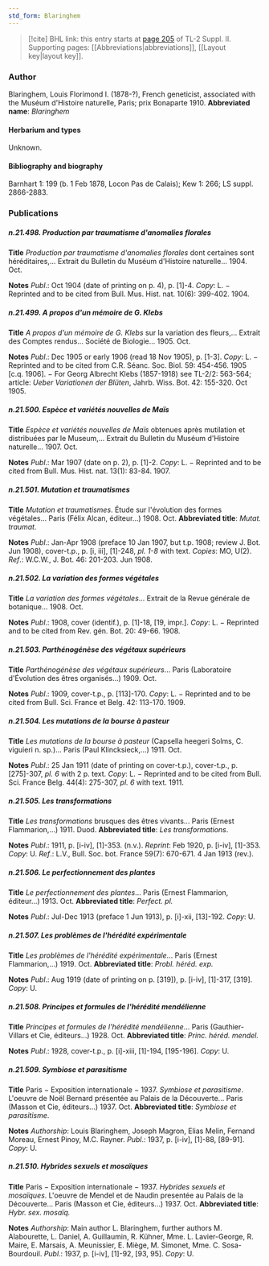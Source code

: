 ```yaml
---
std_form: Blaringhem
---
```


> [!cite] BHL link: this entry starts at [page 205](https://www.biodiversitylibrary.org/page/33265402) of TL-2 Suppl. II.
> Supporting pages: [[Abbreviations|abbreviations]], [[Layout key|layout key]].

### Author

Blaringhem, Louis Florimond I. (1878-?), French geneticist, associated with the Muséum d'Histoire naturelle, Paris; prix Bonaparte 1910. 
**Abbreviated name**: *Blaringhem*

#### Herbarium and types

Unknown.

#### Bibliography and biography

Barnhart 1: 199 (b. 1 Feb 1878, Locon Pas de Calais); Kew 1: 266; LS suppl. 2866-2883.

### Publications

##### n.21.498. Production par traumatisme d'anomalies florales

**Title**
*Production par traumatisme d'anomalies florales* dont certaines sont héréditaires,... Extrait du Bulletin du Muséum d'Histoire naturelle... 1904. Oct.

**Notes**
*Publ*.: Oct 1904 (date of printing on p. 4), p. \[1\]-4. *Copy*: L. − Reprinted and to be cited from Bull. Mus. Hist. nat. 10(6): 399-402. 1904.

##### n.21.499. A propos d'un mémoire de G. Klebs

**Title**
*A propos d'un mémoire de G. Klebs* sur la variation des fleurs,... Extrait des Comptes rendus... Société de Biologie... 1905. Oct.

**Notes**
*Publ*.: Dec 1905 or early 1906 (read 18 Nov 1905), p. \[1-3\]. *Copy*: L. − Reprinted and to be cited from C.R. Séanc. Soc. Biol. 59: 454-456. 1905 \[c.q. 1906\]. − For Georg Albrecht Klebs (1857-1918) see TL-2/2: 563-564; article: *Ueber Variationen der Blüten*, Jahrb. Wiss. Bot. 42: 155-320. Oct 1905.

##### n.21.500. Espèce et variétés nouvelles de Maïs

**Title**
*Espèce et variétés nouvelles de Maïs* obtenues après mutilation et distribuées par le Museum,... Extrait du Bulletin du Muséum d'Histoire naturelle... 1907. Oct.

**Notes**
*Publ*.: Mar 1907 (date on p. 2), p. \[1\]-2. *Copy*: L. − Reprinted and to be cited from Bull. Mus. Hist. nat. 13(1): 83-84. 1907.

##### n.21.501. Mutation et traumatismes

**Title**
*Mutation et traumatismes*. Étude sur l'évolution des formes végétales... Paris (Félix Alcan, éditeur...) 1908. Oct.
**Abbreviated title**: *Mutat. traumat.*

**Notes**
*Publ*.: Jan-Apr 1908 (preface 10 Jan 1907, but t.p. 1908; review J. Bot. Jun 1908), cover-t.p., p. \[i, iii\], \[1\]-248, *pl. 1-8* with text. *Copies*: MO, U(2).
*Ref*.: W.C.W., J. Bot. 46: 201-203. Jun 1908.

##### n.21.502. La variation des formes végétales

**Title**
*La variation des formes végétales*... Extrait de la Revue générale de botanique... 1908. Oct.

**Notes**
*Publ*.: 1908, cover (identif.), p. \[1\]-18, \[19, impr.\]. *Copy*: L. − Reprinted and to be cited from Rev. gén. Bot. 20: 49-66. 1908.

##### n.21.503. Parthénogénèse des végétaux supérieurs

**Title**
*Parthénogénèse des végétaux supérieurs*... Paris (Laboratoire d'Évolution des êtres organisés...) 1909. Oct.

**Notes**
*Publ*.: 1909, cover-t.p., p. \[113\]-170. *Copy*: L. − Reprinted and to be cited from Bull. Sci. France et Belg. 42: 113-170. 1909.

##### n.21.504. Les mutations de la bourse à pasteur

**Title**
*Les mutations de la bourse à pasteur* (Capsella heegeri Solms, C. viguieri n. sp.)... Paris (Paul Klincksieck,...) 1911. Oct.

**Notes**
*Publ*.: 25 Jan 1911 (date of printing on cover-t.p.), cover-t.p., p. \[275\]-307, *pl. 6* with 2 p. text. *Copy*: L. − Reprinted and to be cited from Bull. Sci. France Belg. 44(4): 275-307, *pl. 6* with text. 1911.

##### n.21.505. Les transformations

**Title**
*Les transformations* brusques des êtres vivants... Paris (Ernest Flammarion,...) 1911. Duod.
**Abbreviated title**: *Les transformations*.

**Notes**
*Publ*.: 1911, p. \[i-iv\], \[1\]-353. (n.v.).
*Reprint*: Feb 1920, p. \[i-iv\], \[1\]-353. *Copy*: U.
*Ref*.: L.V., Bull. Soc. bot. France 59(7): 670-671. 4 Jan 1913 (rev.).

##### n.21.506. Le perfectionnement des plantes

**Title**
*Le perfectionnement des plantes*... Paris (Ernest Flammarion, éditeur...) 1913. Oct.
**Abbreviated title**: *Perfect. pl.*

**Notes**
*Publ*.: Jul-Dec 1913 (preface 1 Jun 1913), p. \[i\]-xii, \[13\]-192. *Copy*: U.

##### n.21.507. Les problèmes de l'hérédité expérimentale

**Title**
*Les problèmes de l'hérédité expérimentale*... Paris (Ernest Flammarion,...) 1919. Oct.
**Abbreviated title**: *Probl. héréd. exp.*

**Notes**
*Publ*.: Aug 1919 (date of printing on p. \[319\]), p. \[i-iv\], \[1\]-317, \[319\]. *Copy*: U.

##### n.21.508. Principes et formules de l'hérédité mendélienne

**Title**
*Principes et formules de l'hérédité mendélienne*... Paris (Gauthier-Villars et Cie, éditeurs...) 1928. Oct.
**Abbreviated title**: *Princ. héréd. mendel.*

**Notes**
*Publ*.: 1928, cover-t.p., p. \[i\]-xiii, \[1\]-194, \[195-196\]. *Copy*: U.

##### n.21.509. Symbiose et parasitisme

**Title**
Paris − Exposition internationale − 1937. *Symbiose et parasitisme*. L'oeuvre de Noël Bernard présentée au Palais de la Découverte... Paris (Masson et Cie, éditeurs...) 1937. Oct.
**Abbreviated title**: *Symbiose et parasitisme*.

**Notes**
*Authorship*: Louis Blaringhem, Joseph Magron, Elias Melin, Fernand Moreau, Ernest Pinoy, M.C. Rayner.
*Publ*.: 1937, p. \[i-iv\], \[1\]-88, \[89-91\]. *Copy*: U.

##### n.21.510. Hybrides sexuels et mosaïques

**Title**
Paris − Exposition internationale − 1937. *Hybrides sexuels et mosaïques*. L'oeuvre de Mendel et de Naudin presentée au Palais de la Découverte... Paris (Masson et Cie, éditeurs...) 1937. Oct.
**Abbreviated title**: *Hybr. sex. mosaïq.*

**Notes**
*Authorship*: Main author L. Blaringhem, further authors M. Alabourette, L. Daniel, A. Guillaumin, R. Kühner, Mme. L. Lavier-George, R. Maire, E. Marsais, A. Meunissier, E. Miège, M. Simonet, Mme. C. Sosa-Bourdouil.
*Publ*.: 1937, p. \[i-iv\], \[1\]-92, \[93, 95\]. *Copy*: U.

